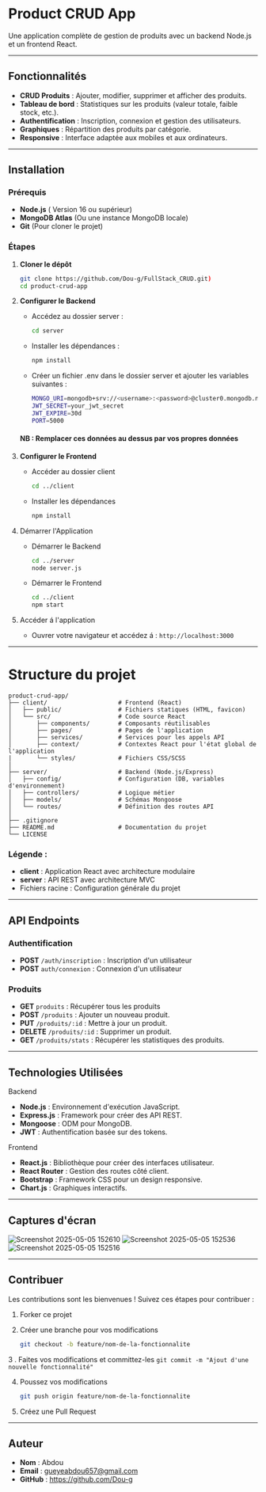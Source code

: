 # Product CRUD App
Une application complète de gestion de produits avec un backend Node.js et un frontend React.

---

## Fonctionnalités

- **CRUD Produits** : Ajouter, modifier, supprimer et afficher des produits.
- **Tableau de bord** : Statistiques sur les produits (valeur totale, faible stock, etc.).
- **Authentification** : Inscription, connexion et gestion des utilisateurs.
- **Graphiques** : Répartition des produits par catégorie.
- **Responsive** : Interface adaptée aux mobiles et aux ordinateurs.

---

## Installation

### Prérequis
- **Node.js** ( Version 16 ou supérieur)
- **MongoDB Atlas** (Ou une instance MongoDB locale)
- **Git** (Pour cloner le projet)

### Étapes

1. **Cloner le dépôt**
   ```bash
   git clone https://github.com/Dou-g/FullStack_CRUD.git)
   cd product-crud-app
2. **Configurer le Backend**
   - Accédez au dossier server :
     ```bash
     cd server
   - Installer les dépendances :
     ```bash
     npm install
   - Créer un fichier .env dans le dossier server et ajouter les variables suivantes :
     ```bash
     MONGO_URI=mongodb+srv://<username>:<password>@cluster0.mongodb.net/gestion_produits?retryWrites=true&w=majority
     JWT_SECRET=your_jwt_secret
     JWT_EXPIRE=30d
     PORT=5000
   #### NB : Remplacer ces données au dessus par vos propres données

3. **Configurer le Frontend**
   - Accéder au dossier client
     ```bash
     cd ../client
   - Installer les dépendances
     ```bash
     npm install
4. Démarrer l'Application
   - Démarrer le Backend
     ```bash
     cd ../server
     node server.js
   - Démarrer le Frontend
     ```bash
     cd ../client
     npm start
5. Accéder á l'application
   - Ouvrer votre navigateur et accédez á :
     ```http://localhost:3000```

---

# Structure du projet

```
product-crud-app/
├── client/                    # Frontend (React)
│   ├── public/                # Fichiers statiques (HTML, favicon)
│   └── src/                   # Code source React
│       ├── components/        # Composants réutilisables
│       ├── pages/             # Pages de l'application
│       ├── services/          # Services pour les appels API
│       ├── context/           # Contextes React pour l'état global de l'application
|       └── styles/            # Fichiers CSS/SCSS
│
├── server/                    # Backend (Node.js/Express)
│   ├── config/                # Configuration (DB, variables d'environnement)
│   ├── controllers/           # Logique métier
│   ├── models/                # Schémas Mongoose
│   └── routes/                # Définition des routes API
│
├── .gitignore
├── README.md                  # Documentation du projet
└── LICENSE
```

### Légende :
- **client** : Application React avec architecture modulaire
- **server** : API REST avec architecture MVC
- Fichiers racine : Configuration générale du projet

---

## API Endpoints

### Authentification

- **POST** ```/auth/inscription``` : Inscription d'un utilisateur
- **POST** ```auth/connexion``` : Connexion d'un utilisateur

### Produits

- **GET** ```produits``` : Récupérer tous les produits
- **POST** ```/produits``` : Ajouter un nouveau produit.
- **PUT** ```/produits/:id``` : Mettre à jour un produit.
- **DELETE** ```/produits/:id``` : Supprimer un produit.
- **GET** ```/produits/stats``` : Récupérer les statistiques des produits.

---

## Technologies Utilisées

Backend

- **Node.js** : Environnement d'exécution JavaScript.
- **Express.js** : Framework pour créer des API REST.
- **Mongoose** : ODM pour MongoDB.
- **JWT** : Authentification basée sur des tokens.

Frontend

- **React.js** : Bibliothèque pour créer des interfaces utilisateur.
- **React Router** : Gestion des routes côté client.
- **Bootstrap** : Framework CSS pour un design responsive.
- **Chart.js** : Graphiques interactifs.

---

## Captures d'écran

![Screenshot 2025-05-05 152610](https://github.com/user-attachments/assets/6453314a-3819-4dce-a703-48aa35c4d125)
![Screenshot 2025-05-05 152536](https://github.com/user-attachments/assets/c4a92309-d179-48cf-b7a7-2ed5899331e1)
![Screenshot 2025-05-05 152516](https://github.com/user-attachments/assets/5ec7b0b3-d87f-474a-a6f3-bdf8f3985338)

---

## Contribuer

Les contributions sont les bienvenues ! Suivez ces étapes pour contribuer :

1. Forker ce projet
2. Créer une branche pour vos modifications

   ```bash
   git checkout -b feature/nom-de-la-fonctionnalite

3 . Faites vos modifications et committez-les
   ```git commit -m "Ajout d'une nouvelle fonctionnalité" ```

4. Poussez vos modifications
   ```bash
   git push origin feature/nom-de-la-fonctionnalite

5. Créez une Pull Request

---

## Auteur

- **Nom** : Abdou
- **Email** : gueyeabdou657@gmail.com
- **GitHub** : https://github.com/Dou-g
